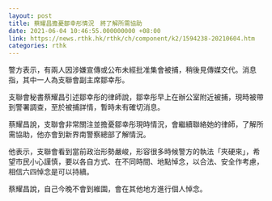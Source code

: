 ```yaml
---
layout: post
title: 蔡耀昌擔憂鄒幸彤情況　將了解所需協助
date: 2021-06-04 10:46:55.000000000 +08:00
link: https://news.rthk.hk/rthk/ch/component/k2/1594238-20210604.htm
categories: rthk
---
```


警方表示，有兩人因涉嫌宣傳或公布未經批准集會被捕，稍後見傳媒交代。消息指，其中一人為支聯會副主席鄒幸彤。

支聯會秘書蔡耀昌引述鄒幸彤的律師說，鄒幸彤早上在辦公室附近被捕，現時被帶到警署調查，至於被捕詳情，暫時未有確切消息。

蔡耀昌說，支聯會非常關注並擔憂鄒幸彤現時情況，會繼續聯絡她的律師，了解所需協助，他亦會到新界南警察總部了解情況。

他表示，支聯會看到當前政治形勢嚴峻，形容很多時候警方的執法「夾硬來」，希望市民小心謹慎，要以各自方式、在不同時間、地點悼念，以合法、安全作考慮，相信六四悼念是可以持續。

蔡耀昌說，自己今晚不會到維園，會在其他地方進行個人悼念。

